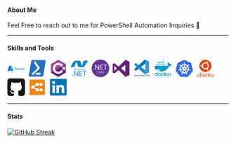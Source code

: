 #### About Me

Feel Free to reach out to me for PowerShell Automation Inquiries 🤖

---

#### Skills and Tools

<div>
  <img src="https://github.com/ichiche/ichiche/blob/main/Image/azure-original-wordmark.svg" title="Azure" alt="Azure" width="40" height="40"/>&nbsp;
  <img src="https://github.com/ichiche/ichiche/blob/main/Image/PowerShell.svg" title="PowerShell" alt="PowerShell" width="40" height="40"/>&nbsp;
  <img src="https://github.com/ichiche/ichiche/blob/main/Image/csharp-original.svg" title="CSharp" alt="CSharp" width="40" height="40"/>&nbsp;
  <img src="https://github.com/ichiche/ichiche/blob/main/Image/dot-net-plain-wordmark.svg" title=".NET" alt="dotnet" width="40" height="40"/>&nbsp;
  <img src="https://github.com/ichiche/ichiche/blob/main/Image/dotnetcore-original.svg" title=".NET Core" alt="dotnetcore" width="40" height="40"/>&nbsp;
  <img src="https://github.com/ichiche/ichiche/blob/main/Image/visualstudio-plain.svg" title="VisualStudio" alt="VisualStudio" width="40" height="40"/>&nbsp;
  <img src="https://github.com/ichiche/ichiche/blob/main/Image/vscode-original-wordmark.svg" title="VSCode" alt="VSCode" width="40" height="40"/>&nbsp;
  <img src="https://github.com/ichiche/ichiche/blob/main/Image/docker-plain-wordmark.svg" title="Docker" alt="Docker" width="40" height="40"/>&nbsp;
  <img src="https://github.com/ichiche/ichiche/blob/main/Image/kubernetes.svg" title="Kubernetes" alt="Kubernetes" width="40" height="40"/>&nbsp;
  <img src="https://github.com/ichiche/ichiche/blob/main/Image/ubuntu-plain-wordmark.svg" title="ubuntu" alt="ubuntu" width="40" height="40"/>&nbsp;
  <img src="https://github.com/ichiche/ichiche/blob/main/Image/github.svg" title="GitHub" alt="GitHub" width="40" height="40"/>&nbsp;
  <img src="https://github.com/ichiche/ichiche/blob/main/Image/lucidchart.png" title="LucidChart " alt="LucidChart " width="40" height="40"/>&nbsp;
  <img src="https://github.com/ichiche/ichiche/blob/main/Image/linkedin-original.svg" title="LinkedIn" alt="LinkedIn" width="40" height="40"/>&nbsp;
</div>

---

#### Stats

[![GitHub Streak](http://github-readme-streak-stats.herokuapp.com?user=ichiche&theme=sea&date_format=M%20j%5B%2C%20Y%5D)](https://github.com/ichiche)